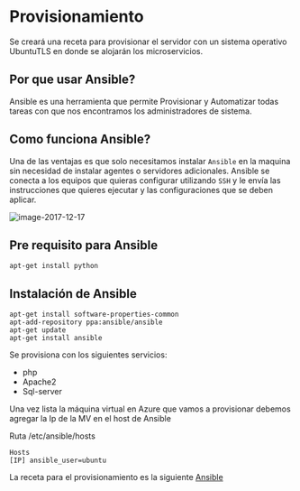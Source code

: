 # Provisionamiento

Se creará una receta para provisionar el servidor con un sistema operativo UbuntuTLS en donde se alojarán los microservicios.

## Por que usar Ansible?
Ansible es una herramienta que permite Provisionar y Automatizar todas tareas con que nos encontramos los administradores de sistema.

## Como funciona Ansible?
Una de las ventajas es que solo necesitamos instalar ```Ansible``` en la maquina sin necesidad de instalar agentes o servidores adicionales. 
Ansible se conecta a los equipos que quieras configurar utilizando ```SSH``` y le envía las instrucciones que quieres ejecutar y las configuraciones que se deben aplicar.

![image-2017-12-17](https://user-images.githubusercontent.com/32844919/34084110-675ee0b6-e37b-11e7-8823-3bf3ce2ef498.jpg)
## Pre requisito para Ansible
```apt-get install python```

## Instalación de Ansible
```
apt-get install software-properties-common
apt-add-repository ppa:ansible/ansible
apt-get update
apt-get install ansible 
```
Se provisiona con los siguientes servicios:

* php 
* Apache2
* Sql-server

Una vez lista la máquina virtual en Azure que vamos a provisionar debemos agregar la Ip de la MV en el host de Ansible

Ruta /etc/ansible/hosts

```
Hosts
[IP] ansible_user=ubuntu
```

La receta para el provisionamiento es la siguiente [Ansible]() 

